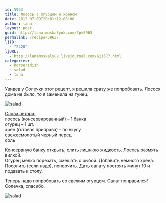 ```yaml
---
id: 5963
title: Лосось с огурцом и хреном
date: 2012-07-09T20:01:12-08:00
author: lana
layout: post
guid: http://lana.moskalyuk.com/?p=5963
permalink: /recipe/5963/
ljID:
  - "2428"
ljURL:
  - http://lanamoskalyuk.livejournal.com/621577.html
categories:
  - horseradish
  - salad
  - tuna
---
```

Увидев у [Солечки](http://donna-sol.livejournal.com/363246.html) этот рецепт, я решила сразу же попробовать. Лосося дома не было, то я заменила на тунец.

![salad](http://farm9.staticflickr.com/8011/7533568206_dabe25b496_c.jpg) 

[Слова автора:](http://donna-sol.livejournal.com/363246.html)  
лосось (консервированный) – 1 банка  
огурец – 1 шт.  
хрен (готовая приправа) – по вкусу  
свежесмолотый черный перец  
соль

Консервную банку открыть, слить лишнюю жидкость. Лосось размять вилкой.  
Огурец мелко порезать, смешать с рыбой. Добавить немного хрена.  
Посолить (если надо), поперчить. Дать салату постоять минут 10 и подавать к столу.

Теперь надо попробовать со свежим огурцом. Салат понравился! Солечка, спасибо.

![salad](http://farm9.staticflickr.com/8281/7533568916_a451e8c571_c.jpg)